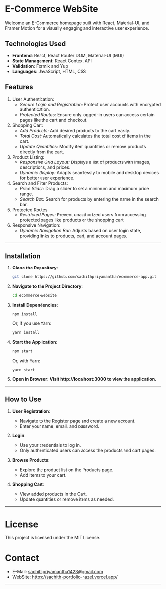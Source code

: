 # E-Commerce WebSite

Welcome an E-Commerce homepage built with React, Material-UI, and Framer Motion for a visually engaging and interactive user experience.

## Technologies Used

- **Frontend**: React, React Router DOM, Material-UI (MUI)
- **State Management**: React Context API
- **Validation**: Formik and Yup
- **Languages**: JavaScript, HTML, CSS

## Features

1. User Authentication:
   - *Secure Login and Registration:* Protect user accounts with encrypted authentication.
   - *Protected Routes:* Ensure only logged-in users can access certain pages like the cart and checkout.
2. Shopping Cart:
   - *Add Products:* Add desired products to the cart easily.
   - *Total Cost:* Automatically calculates the total cost of items in the cart.
   - *Update Quantities:* Modify item quantities or remove products directly from the cart.
3. Product Listing:
   - *Responsive Grid Layout:* Displays a list of products with images, descriptions, and prices.
   - *Dynamic Display:* Adapts seamlessly to mobile and desktop devices for better user experience.
4. Search and Filter Products:
   - *Price Slider:* Drag a slider to set a minimum and maximum price range.
   - *Search Box:* Search for products by entering the name in the search bar.
5. Protected Routes
   - *Restricted Pages:* Prevent unauthorized users from accessing protected pages like products or the shopping cart.
6. Responsive Navigation:
   - *Dynamic Navigation Bar:* Adjusts based on user login state, providing links to products, cart, and account pages.

---

## Installation

1. **Clone the Repository**:
   ```bash
   git clone https://github.com/sachithpriyamantha/ecommerce-app.git

2. **Navigate to the Project Directory**:
   ```bash
   cd ecommerce-website

3. **Install Dependencies**:
   ```bash
   npm install
   ```
   Or, if you use Yarn:
   ```bash
   yarn install
   ```

4. **Start the Application**:
   ```bash
   npm start
   ```
   Or, with Yarn:
   ```bash
   yarn start
   ```
  
5. **Open in Browser: Visit http://localhost:3000 to view the application.**

---

## How to Use

1. **User Registration**:
   - Navigate to the Register page and create a new account.
   - Enter your name, email, and password.

2. **Login**:
   - Use your credentials to log in.
   - Only authenticated users can access the products and cart pages.

3. **Browse Products**:
   - Explore the product list on the Products page.
   - Add items to your cart.

4. **Shopping Cart**:
   - View added products in the Cart.
   - Update quantities or remove items as needed.
   
---

# License
This project is licensed under the MIT License.

# Contact
- E-Mail: sachithpriyamantha1423@gmail.com
- WebSite: https://sachith-portfolio-hazel.vercel.app/

---

